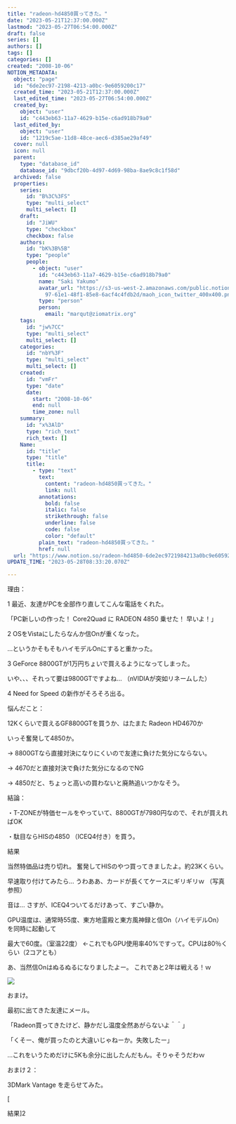 ```yaml
---
title: "radeon-hd4850買ってきた。"
date: "2023-05-21T12:37:00.000Z"
lastmod: "2023-05-27T06:54:00.000Z"
draft: false
series: []
authors: []
tags: []
categories: []
created: "2008-10-06"
NOTION_METADATA:
  object: "page"
  id: "6de2ec97-2198-4213-a0bc-9e6059200c17"
  created_time: "2023-05-21T12:37:00.000Z"
  last_edited_time: "2023-05-27T06:54:00.000Z"
  created_by:
    object: "user"
    id: "c443eb63-11a7-4629-b15e-c6ad918b79a0"
  last_edited_by:
    object: "user"
    id: "1219c5ae-11d8-48ce-aec6-d385ae29af49"
  cover: null
  icon: null
  parent:
    type: "database_id"
    database_id: "9dbcf20b-4d97-4d69-98ba-8ae9c8c1f58d"
  archived: false
  properties:
    series:
      id: "B%3C%3FS"
      type: "multi_select"
      multi_select: []
    draft:
      id: "JiWU"
      type: "checkbox"
      checkbox: false
    authors:
      id: "bK%3B%5B"
      type: "people"
      people:
        - object: "user"
          id: "c443eb63-11a7-4629-b15e-c6ad918b79a0"
          name: "Saki Yakumo"
          avatar_url: "https://s3-us-west-2.amazonaws.com/public.notion-static.com/3ad1c4\
            97-61e1-48f1-85e8-6acf4c4fdb2d/maoh_icon_twitter_400x400.png"
          type: "person"
          person:
            email: "marqut@ziomatrix.org"
    tags:
      id: "jw%7CC"
      type: "multi_select"
      multi_select: []
    categories:
      id: "nbY%3F"
      type: "multi_select"
      multi_select: []
    created:
      id: "vmFr"
      type: "date"
      date:
        start: "2008-10-06"
        end: null
        time_zone: null
    summary:
      id: "x%3AlD"
      type: "rich_text"
      rich_text: []
    Name:
      id: "title"
      type: "title"
      title:
        - type: "text"
          text:
            content: "radeon-hd4850買ってきた。"
            link: null
          annotations:
            bold: false
            italic: false
            strikethrough: false
            underline: false
            code: false
            color: "default"
          plain_text: "radeon-hd4850買ってきた。"
          href: null
  url: "https://www.notion.so/radeon-hd4850-6de2ec9721984213a0bc9e6059200c17"
UPDATE_TIME: "2023-05-28T08:33:20.070Z"

---
```

<link rel="stylesheet" href="https://cdn.jsdelivr.net/npm/katex@0.16.2/dist/katex.min.css" integrity="sha384-bYdxxUwYipFNohQlHt0bjN/LCpueqWz13HufFEV1SUatKs1cm4L6fFgCi1jT643X" crossorigin="anonymous">


理由：


1 最近、友達がPCを全部作り直してこんな電話をくれた。


「PC新しいの作った！ Core2Quad に RADEON 4850 乗せた！ 早いよ！」


2 OSをVistaにしたらなんか信Onが重くなった。


…というかそもそもハイモデルOnにすると重かった。


3 GeForce 8800GTが1万円ちょいで買えるようになってしまった。


いや、、、それって要は9800GTですよね… （nVIDIAが突如リネームした）


4 Need for Speed の新作がそろそろ出る。


悩んだこと：


12Kくらいで買えるGF8800GTを買うか、はたまた Radeon HD4670か


いっそ奮発して4850か。


→ 8800GTなら直接対決になりにくいので友達に負けた気分にならない。


→ 4670だと直接対決で負けた気分になるのでNG


→ 4850だと、ちょっと高いの買わないと廃熱追いつかなそう。


結論：


・T-ZONEが特価セールをやっていて、8800GTが7980円なので、それが買えればOK


・駄目ならHISの4850 （ICEQ4付き）を買う。


結果


当然特価品は売り切れ。 奮発してHISのやつ買ってきましたよ。約23Kくらい。


早速取り付けてみたら… うわああ、カードが長くてケースにギリギリｗ （写真参照）


音は… さすが、ICEQ4ついてるだけあって、すごい静か。


GPU温度は、通常時55度、東方地霊殿と東方風神録と信On（ハイモデルOn）を同時に起動して


最大で60度。（室温22度） ←これでもGPU使用率40%ですって。CPUは80％くらい（2コアとも）


あ、当然信Onはぬるぬるになりましたよー。 これであと2年は戦える！ｗ


![](https://obs.maoh.company/yakumoblog/2018/07/1591-225x300.jpg)


おまけ。


最初に出てきた友達にメール。


「Radeon買ってきたけど、静かだし温度全然あがらないよ＾＾」


「くそー、俺が買ったのと大違いじゃねーか。失敗したー」


…これをいうためだけに5Kも余分に出したんだもん。そりゃそうだわｗ


おまけ２：


3DMark Vantage を走らせてみた。


[


結果]2

